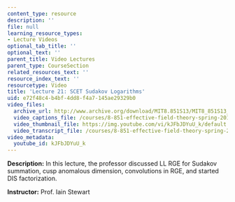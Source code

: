 ```yaml
---
content_type: resource
description: ''
file: null
learning_resource_types:
- Lecture Videos
optional_tab_title: ''
optional_text: ''
parent_title: Video Lectures
parent_type: CourseSection
related_resources_text: ''
resource_index_text: ''
resourcetype: Video
title: 'Lecture 21: SCET Sudakov Logarithms'
uid: e72f48c4-b4bf-4dd8-f4a7-145ae29329b0
video_files:
  archive_url: http://www.archive.org/download/MIT8.851S13/MIT8_851S13_lec21_300k.mp4
  video_captions_file: /courses/8-851-effective-field-theory-spring-2013/854fcfd1db215cc88fdd9b7343de570d_kJFbJDYuU_k.vtt
  video_thumbnail_file: https://img.youtube.com/vi/kJFbJDYuU_k/default.jpg
  video_transcript_file: /courses/8-851-effective-field-theory-spring-2013/d2b8bd4176b2cd98ffc0d1352856e8d6_kJFbJDYuU_k.pdf
video_metadata:
  youtube_id: kJFbJDYuU_k
---
```


**Description:** In this lecture, the professor discussed LL RGE for Sudakov summation, cusp anomalous dimension, convolutions in RGE, and started DIS factorization.

**Instructor:** Prof. Iain Stewart